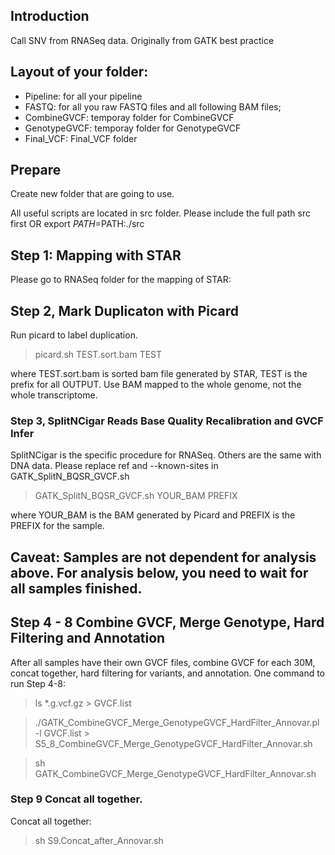 ## Introduction

Call SNV from RNASeq data. Originally from GATK best practice

## Layout of your folder:
- Pipeline: for all your pipeline
- FASTQ: for all you raw FASTQ files and all following BAM files;
- CombineGVCF: temporay folder for CombineGVCF 
- GenotypeGVCF: temporay folder for GenotypeGVCF
- Final_VCF:  Final_VCF folder

## Prepare

Create new folder that are going to use. 

All useful scripts are located in src folder. Please include the full path src first OR export $PATH=$PATH:./src


## Step 1: Mapping with STAR

Please go to RNASeq folder for the mapping of STAR:

## Step 2, Mark Duplicaton with Picard

Run picard to label duplication.

> picard.sh TEST.sort.bam TEST

where TEST.sort.bam is sorted bam file generated by STAR, TEST is the prefix for all OUTPUT. Use BAM mapped to the whole genome, not the whole transcriptome.

### Step 3, SplitNCigar Reads Base Quality Recalibration and GVCF Infer

SplitNCigar is the specific procedure for RNASeq. Others are the same with DNA data. Please replace ref and --known-sites in GATK_SplitN_BQSR_GVCF.sh

> GATK_SplitN_BQSR_GVCF.sh YOUR_BAM PREFIX

where YOUR_BAM is the BAM generated by Picard and PREFIX is the PREFIX for the sample. 

## Caveat: Samples are not dependent for analysis above. For analysis below, you need to wait for all samples finished.

## Step 4 - 8 Combine GVCF, Merge Genotype, Hard Filtering and Annotation

After all samples have their own GVCF files, combine GVCF for each 30M, concat together, hard filtering for variants, and annotation. One command to run Step 4-8:

> ls *.g.vcf.gz > GVCF.list

> ./GATK_CombineGVCF_Merge_GenotypeGVCF_HardFilter_Annovar.pl -l GVCF.list > S5_8_CombineGVCF_Merge_GenotypeGVCF_HardFilter_Annovar.sh

> sh GATK_CombineGVCF_Merge_GenotypeGVCF_HardFilter_Annovar.sh

### Step 9 Concat all together.

Concat all together: 
> sh S9.Concat_after_Annovar.sh
